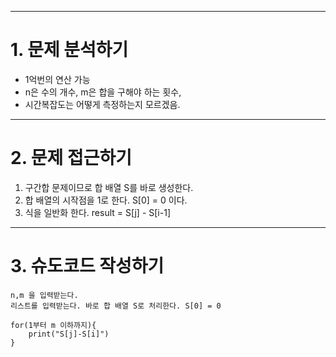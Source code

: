 
---
# 1. 문제 분석하기
- 1억번의 연산 가능
- n은 수의 개수, m은 합을 구해야 하는 횟수, 
- 시간복잡도는 어떻게 측정하는지 모르겠음.

---

# 2. 문제 접근하기

1. 구간합 문제이므로 합 배열 S를 바로 생성한다.
2. 합 배열의 시작점을 1로 한다. S[0] = 0 이다.
3. 식을 일반화 한다. result = S[j] - S[i-1]

---

# 3. 슈도코드 작성하기
~~~
n,m 을 입력받는다.
리스트를 입력받는다. 바로 합 배열 S로 처리한다. S[0] = 0

for(1부터 m 이하까지){
    print("S[j]-S[i]")
}

~~~